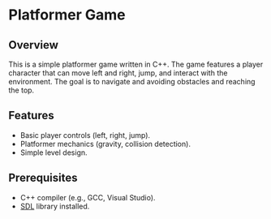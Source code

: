 # Platformer Game

## Overview
This is a simple platformer game written in C++. The game features a player character that can move left and right, jump, and interact with the environment. The goal is to navigate and avoiding obstacles and reaching the top.

## Features
- Basic player controls (left, right, jump).
- Platformer mechanics (gravity, collision detection).
- Simple level design.

## Prerequisites
- C++ compiler (e.g., GCC, Visual Studio).
- [SDL](https://www.libsdl.org/) library installed.
